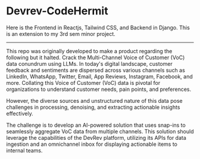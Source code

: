 # Devrev-CodeHermit
Here is the Frontend in Reactjs, Tailwind CSS, and Backend in Django. This is an extension to my 3rd sem minor project.


----------------------------------------------------------------------------------------------------------------------------------------------------------------------------------------
This repo was originally developed to make a product regarding the following but it halted.
Crack the Multi-Channel Voice of Customer (VoC) data conundrum using LLMs.
In today's digital landscape, customer feedback and sentiments are dispersed across various channels such as LinkedIn, WhatsApp, Twitter, Email, App Reviews, Instagram, Facebook, and more. Collating this Voice of Customer (VoC) data is pivotal for organizations to understand customer needs, pain points, and preferences.

However, the diverse sources and unstructured nature of this data pose challenges in processing, denoising, and extracting actionable insights effectively.

The challenge is to develop an AI-powered solution that uses snap-ins to seamlessly aggregate VoC data from multiple channels. This solution should leverage the capabilities of the DevRev platform, utilizing its APIs for data ingestion and an omnichannel inbox for displaying actionable items to internal teams.
